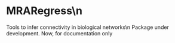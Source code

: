 # MRARegress\n
Tools to infer connectivity in biological networks\n
Package under development. Now, for documentation only
